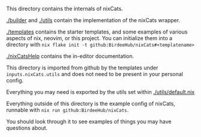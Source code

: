 This directory contains the internals of nixCats.

[./builder](./builder) and [./utils](./utils) contain the implementation of the nixCats wrapper.

[./templates](./templates) contains the starter templates, and some examples of various aspects of nix, neovim, or this project.
You can initialize them into a directory with `nix flake init -t github:BirdeeHub/nixCats#<templatename>`

[./nixCatsHelp](./nixCatsHelp) contains the in-editor documentation.

This directory is imported from github by the templates under `inputs.nixCats.utils` and does not need to be present in your personal config.

Everything you may need is exported by the utils set within [./utils/default.nix](./utils/default.nix)

Everything outside of this directory is the example config of nixCats, runnable with `nix run github:BirdeeHub/nixCats`.

You should look through it to see examples of things you may have questions about.
